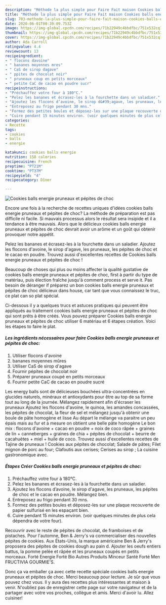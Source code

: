 ```yaml
---
description: "Méthode la plus simple pour Faire Fait maison Cookies balls energie pruneaux et pépites de choc"
title: "Méthode la plus simple pour Faire Fait maison Cookies balls energie pruneaux et pépites de choc"
slug: 703-methode-la-plus-simple-pour-faire-fait-maison-cookies-balls-energie-pruneaux-et-pepites-de-choc
date: 2020-06-01T00:39:09.753Z
image: https://img-global.cpcdn.com/recipes/71b22949c4bbdfbc/751x532cq70/cookies-balls-energie-pruneaux-et-pepites-de-choc-photo-principale-de-la-recette.jpg
thumbnail: https://img-global.cpcdn.com/recipes/71b22949c4bbdfbc/751x532cq70/cookies-balls-energie-pruneaux-et-pepites-de-choc-photo-principale-de-la-recette.jpg
cover: https://img-global.cpcdn.com/recipes/71b22949c4bbdfbc/751x532cq70/cookies-balls-energie-pruneaux-et-pepites-de-choc-photo-principale-de-la-recette.jpg
author: Ada Carroll
ratingvalue: 4.4
reviewcount: 13
recipeingredient:
- " flocons davoine"
- " bananes moyennes mres"
- " CaS de sirop dagave"
- " ppites de chocolat noir"
- " pruneaux coup en petits morceaux"
- " petite CaC de cacao en poudre sucr"
recipeinstructions:
- "Préchauffez votre four à 180°C."
- "Pelez les bananes et écrasez-les à la fourchette dans un saladier."
- "Ajoutez les flocons d’avoine, le sirop d&#39;agave, les pruneaux, les pépites de choc et le cacao en poudre. Mélangez bien."
- "Entreposez au frigo pendant 30 mns."
- "Formez des petites boules et déposez-les sur une plaque recouverte de papier sulfurisé en les espaçant bien."
- "Cuire pendant 15 minutes environ. (voir quelques minutes de plus cela dépendra de votre four)."
categories:
- Recette
tags:
- cookies
- balls
- energie

katakunci: cookies balls energie 
nutrition: 158 calories
recipecuisine: French
preptime: "PT21M"
cooktime: "PT37M"
recipeyield: "4"
recipecategory: Dîner

---
```



![Cookies balls energie pruneaux et pépites de choc](https://img-global.cpcdn.com/recipes/71b22949c4bbdfbc/751x532cq70/cookies-balls-energie-pruneaux-et-pepites-de-choc-photo-principale-de-la-recette.jpg)

Encore une fois à la recherche de recettes uniques d'idées cookies balls energie pruneaux et pépites de choc? La méthode de préparation est pas difficile ni facile. Si mauvais processus alors le résultat sera insipide et il a tendance à être mauvais. Alors que le délicieux cookies balls energie pruneaux et pépites de choc devrait avoir un arôme et un goût qui obtenir provoquer notre appétit.

Pelez les bananes et écrasez-les à la fourchette dans un saladier. Ajoutez les flocons d&#39;avoine, le sirop d&#39;agave, les pruneaux, les pépites de choc et le cacao en poudre. Trouvez aussi d&#39;excellentes recettes de Cookies balls energie pruneaux et pépites de choc !

Beaucoup de choses qui plus ou moins affecter la qualité gustative de cookies balls energie pruneaux et pépites de choc, first à partir du type de matériau, puis élection fraîche jusqu'à comment process et serve it. Pas besoin de déranger if préparez un bon cookies balls energie pruneaux et pépites de choc délicieux dans house, car tant que vous connaissez le truc, ce plat can so plat spécial.


Ci-dessous il y a quelques trucs et astuces pratiques qui peuvent être appliqués au traitement cookies balls energie pruneaux et pépites de choc qui sont prêts à être créés. Vous pouvez préparer Cookies balls energie pruneaux et pépites de choc utiliser 6 matériau et 6 étapes création. Voici les étapes to faire le plat.

<!--inarticleads1-->

##### Les ingrédients nécessaires pour faire Cookies balls energie pruneaux et pépites de choc:

1. Utiliser  flocons d&#39;avoine
1.   bananes moyennes mûres
1. Utiliser  CaS de sirop d&#39;agave
1. Fournir  pépites de chocolat noir
1. Préparer  pruneaux coupé en petits morceaux
1. Fournir  petite CaC de cacao en poudre sucré


Les energy balls sont de délicieuses bouchées ultra-concentrées en glucides naturels, minéraux et antioxydants pour être au top de sa forme tout au long de la journée. Mélangez rapidement afin d&#39;écraser les pruneaux Ajoutez les flocons d&#39;avoine, le quinoa, les amandes concassées, les pépites de chocolat, la fleur de sel et mélangez jusqu&#39;à obtenir une boule de pâte homogène et lisse Au départ le mélange va paraitre un peu épais mais au fur et à mesure on obtient une belle pâte homogène Le bon mix : flocons d&#39;avoine + cacao en poudre + noix de coco râpée + graines de lin + canneberges + graines de chia + pépites de chocolat + beurre de cacahuètes + miel + huile de coco. Trouvez aussi d&#39;excellentes recettes de Tajine de pruneaux ! Cookies aux pépites de chocolat; Salade de pâtes; Filet mignon de porc au four; Clafoutis aux cerises; Cerises au sirop ; La cuisine gastronomique avec. 

<!--inarticleads2-->

##### Étapes Créer Cookies balls energie pruneaux et pépites de choc:

1. Préchauffez votre four à 180°C.
1. Pelez les bananes et écrasez-les à la fourchette dans un saladier.
1. Ajoutez les flocons d’avoine, le sirop d&#39;agave, les pruneaux, les pépites de choc et le cacao en poudre. Mélangez bien.
1. Entreposez au frigo pendant 30 mns.
1. Formez des petites boules et déposez-les sur une plaque recouverte de papier sulfurisé en les espaçant bien.
1. Cuire pendant 15 minutes environ. (voir quelques minutes de plus cela dépendra de votre four).


Recouvrir avec le reste de pépites de chocolat, de framboises et de pistaches. Pour l&#39;automne, Ben &amp; Jerry&#39;s va commercialiser des nouvelles pépites de cookies. Aux États-Unis, la marque américaine Ben &amp; Jerry&#39;s proposera des pépites de cookies dough au pain d. Ajouter les oeufs entiers battus, la pomme pelée et râpée et les pruneaux coupés en petits morceaux. Forté Energie Forté Bio Autres Produits Minceur Santé Forté Men FRUCTIVIA GOURMIE&#39;S. 


Donc ça va emballer ça avec cette recette spéciale cookies balls energie pruneaux et pépites de choc. Merci beaucoup pour lecture. Je sûr que vous pouvez chez vous. Il y aura des recettes plus  intéressantes at maison à venir. N'oubliez pas de enregistrer cette page sur votre navigateur et de la partager avec votre vos proches, collègue et amis. Merci d'avoir lu. Allez cuisiner!
